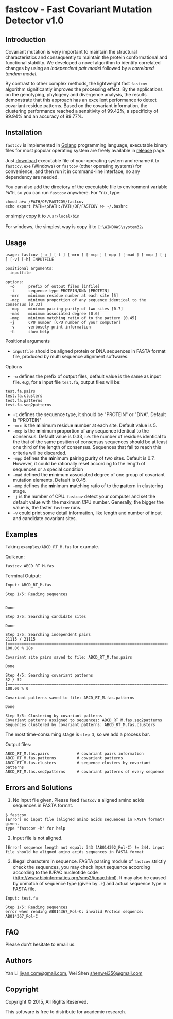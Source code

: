 # fastcov - Fast Covariant Mutation Detector v1.0

## Introduction

Covariant mutation is very important to maintain the structural characteristics
 and consequently to maintain the protein conformational and functional
 stability. We developed a novel algorithm to identify correlated changes by
 using an *independent pair model* followed by a *correlated tandem model*.

By contrast to other complex methods, the lightweight fast `fastcov` algorithm
 significantly improves the processing effect. By the applications on the
 genotyping, phylogeny and divergence analysis, the results demonstrate that
 this approach has an excellent performance to detect covariant residue
 patterns. Based on the covariant information, the clustering performance
 reached a sensitivity of 99.42%, a specificity of 99.94% and an accuracy of
 99.77%.

## Installation

`fastcov` is implemented in [Golang](https://golang.org/) programming language,
 executable binary files for most popular operating system are freely available
  in [release](https://github.com/yanlilab/fastcov/releases) page.

Just [download](https://github.com/yanlilab/fastcov/releases) executable file
 of your operating system and rename it to  `fastcov.exe` (Windows) or
 `fastcov` (other operating systems) for convenience, and then
 run it in  command-line interface, no any dependency are needed.

You can also add the directory of the executable file to environment variable
`PATH`, so you can run `fastcov` anywhere. For *nix, type:

```
chmod a+x /PATH/OF/FASTCOV/fastcov
echo export PATH=\$PATH:/PATH/OF/FASTCOV >> ~/.bashrc
```
or simply copy it to `/usr/local/bin`

For windows, the simplest way is copy it to `C:\WINDOWS\system32`。

## Usage

    usage: fastcov [-o ] [-t ] [-mrn ] [-mcp ] [-mpp ] [-mad ] [-mmp ] [-j ] [-v] [-h] INPUTFILE

    positional arguments:
      inputfile

    options:
      -o      prefix of output files [infile]
      -t      sequence type PROTEIN/DNA [PROTEIN]
      -mrn    minimum residue number at each site [5]
      -mcp    minimum proportion of any sequence identical to the consensus [0.33]
      -mpp    minimum pairing purity of two sites [0.7]
      -mad    minimum associated degree [0.6]
      -mmp    minimum matching ratio of to the pattern [0.45]
      -j      CPU number [CPU number of your computer]
      -v      verbosely print information
      -h      show help

Positional arguments
- `inputfile` should be aligned protein or DNA sequences in FASTA format file,  produced by multi sequence alignment softwares.

Options

- `-o` defines the prefix of output files, default value is the same as input
 file. e.g, for a input file `test.fa`, output files will be:
```
test.fa.pairs
test.fa.clusters
test.fa.patterns
test.fa.seq2patterns
```
- `-t` defines the sequence type, it should be "PROTEIN" or "DNA".
Default is "PROTEIN"
- `-mrn` is the **m**inimum **r**esidue **n**umber at each site.
 Default value is 5.
- `-mcp` is the **m**inimum **p**roportion of any sequence identical to
the **c**onsensus. Default value is 0.33, i.e. the number of residues
identical to the that of the same position of consensus sequences should be at
 least one third of the length of consensus.
 Sequences that fail to reach this criteria will be discarded.
- `-mpp` defines the **m**inimum **p**airing **p**urity of two sites.
Default is 0.7.
However, it could be rationally reset according to the length of sequences or
a special condition
- `-mad` defined the **m**inimum **a**ssociated **d**egree of one group of
covariant mutation elements. Default is 0.45.
- `-mmp` defines the **m**inimum **m**atching ratio of to the **p**attern in
clustering stage.
- `-j` is the number of CPU. `fastcov` detect your computer and set the
default value with the maximum CPU number. Generally, the bigger the value is,
the faster `fastcov` runs.
- `-v` could print some detail information, like length and number of input
and candidate covariant sites.

## Examples
Taking `examples/ABCD_RT_M.fas` for example.

Quik run:

    fastcov ABCD_RT_M.fas

Terminal Output:

```
Input: ABCD_RT_M.fas

Step 1/5: Reading sequences


Done

Step 2/5: Searching candidate sites

Done

Step 3/5: Searching independent pairs
21115 / 21115 [===================================================================================] 100.00 % 28s

Covariant site pairs saved to file: ABCD_RT_M.fas.pairs

Done

Step 4/5: Searching covariant patterns
52 / 52 [===========================================================================================] 100.00 % 0

Covariant patterns saved to file: ABCD_RT_M.fas.patterns

Done

Step 5/5: Clustering by covariant patterns
Covariant patterns assigned to sequences: ABCD_RT_M.fas.seq2patterns
Sequences clustered by covariant patterns: ABCD_RT_M.fas.clusters

```
The most time-consuming stage is `step 3`, so we add a process bar.

Output files:

    ABCD_RT_M.fas.pairs            # covariant pairs information
    ABCD_RT_M.fas.patterns         # covariant patterns
    ABCD_RT_M.fas.clusters         # sequence clusters by covariant patterns
    ABCD_RT_M.fas.seq2patterns     # covariant patterns of every sequence

## Errors and Solutions

1) No input file given. Please feed `fastcov` a aligned amino acids sequences in FASTA format.

```
$ fastcov
[Error] no input file (aligned amino acids sequences in FASTA format) given.
type "fastcov -h" for help
```

2) Input file is not aligned.

```
[Error] sequence length not equal: 343 (AB014392_Pol-C) != 344. input file should be aligned amino acids sequences in FASTA format
```

3) Illegal characters in sequence. FASTA parsing module of `fastcov` strictly
 check the sequences, you may check input sequence according according to
 the IUPAC nucleotide code (http://www.bioinformatics.org/sms2/iupac.html).
 It may also be caused by unmatch of sequence type (given by `-t`) and actual
 sequence type in FASTA file.

```
Input: test.fa

Step 1/5: Reading sequences
error when reading AB014367_Pol-C: invalid Protein sequence: AB014367_Pol-C
```


## FAQ

Please don't hesitate to email us.


## Authors
Yan Li <liyan.com@gmail.com>, Wei Shen <shenwei356@gmail.com>

## Copyright
Copyright © 2015, All Rights Reserved.

This software is free to distribute for academic research.
